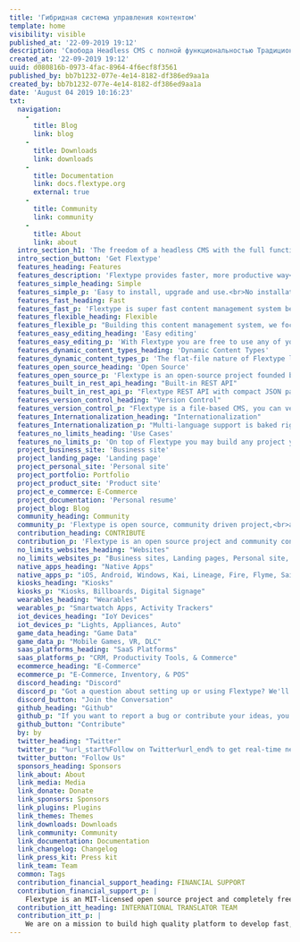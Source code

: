 ```yaml
---
title: 'Гибридная система управления контентом'
template: home
visibility: visible
published_at: '22-09-2019 19:12'
description: 'Свобода Headless CMS с полной функциональностью Традиционных CMS.'
created_at: '22-09-2019 19:12'
uuid: d080816b-0973-4fac-8964-4f6ecf8f3561
published_by: bb7b1232-077e-4e14-8182-df386ed9aa1a
created_by: bb7b1232-077e-4e14-8182-df386ed9aa1a
date: 'August 04 2019 10:16:23'
txt:
  navigation:
    - 
      title: Blog
      link: blog
    - 
      title: Downloads
      link: downloads
    - 
      title: Documentation
      link: docs.flextype.org
      external: true
    - 
      title: Community
      link: community
    - 
      title: About
      link: about
  intro_section_h1: 'The freedom of a headless CMS with the full functionality of a traditional CMS.'
  intro_section_button: 'Get Flextype'
  features_heading: Features
  features_description: 'Flextype provides faster, more productive way<br> for you to build and manage content for any kind of projects.'
  features_simple_heading: Simple
  features_simple_p: 'Easy to install, upgrade and use.<br>No installation needed, just copy files to your server!'
  features_fast_heading: Fast
  features_fast_p: 'Flextype is super fast content management system because of its elegance architecture and built-in smart cache.'
  features_flexible_heading: Flexible
  features_flexible_p: "Building this content management system, we focused on simplicity and flexibility. To achieve this, we implemented a simple but powerful Core API's."
  features_easy_editing_heading: 'Easy editing'
  features_easy_editing_p: 'With Flextype you are free to use any of your favorite content editor to write content or our gorgeous %url_start%Admin Panel%url_end%.'
  features_dynamic_content_types_heading: 'Dynamic Content Types'
  features_dynamic_content_types_p: 'The flat-file nature of Flextype lets you define unlimited custom fields for any of your entries.'
  features_open_source_heading: 'Open Source'
  features_open_source_p: 'Flextype is an open-source project founded by Sergey Romanenko and maintained by  Flextype Community.<br>Flextype licensed under the MIT LICENSE<br>to set the world free!'
  features_built_in_rest_api_heading: "Built-in REST API"
  features_built_in_rest_api_p: "Flextype REST API with compact JSON payloads gives you full programmatic control over your content management system."
  features_version_control_heading: "Version Control"
  features_version_control_p: "Flextype is a file-based CMS, you can version control all content with GIT or any other Version Control System."
  features_Internationalization_heading: "Internationalization"
  features_Internationalization_p: "Multi-language support is baked right into the core. You may integrate your Flextype powered website with any cloud-based solution for localization management, like Crowdin or Transifex."
  features_no_limits_heading: 'Use Cases'
  features_no_limits_p: 'On top of Flextype you may build any project you want.'
  project_business_site: 'Business site'
  project_landing_page: 'Landing page'
  project_personal_site: 'Personal site'
  project_portfolio: Portfolio
  project_product_site: 'Product site'
  project_e_commerce: E-Commerce
  project_documentation: 'Personal resume'
  project_blog: Blog
  community_heading: Community
  community_p: 'Flextype is open source, community driven project,<br>and maintained by community!'
  contribution_heading: CONTRIBUTE
  contribution_p: 'Flextype is an open source project and community contributions are essential to its growing and success. Contributing to the Flextype is easy and you can give as little or as much time as you want.'
  no_limits_websites_heading: "Websites"
  no_limits_websites_p: "Business sites, Landing pages, Personal site, Portfolios, Product sites, Blogs, Web Apps"
  native_apps_heading: "Native Apps"
  native_apps_p: "iOS, Android, Windows, Kai, Lineage, Fire, Flyme, Sailfish, Tizen, Remix."
  kiosks_heading: "Kiosks"
  kiosks_p: "Kiosks, Billboards, Digital Signage"
  wearables_heading: "Wearables"
  wearables_p: "Smartwatch Apps, Activity Trackers"
  iot_devices_heading: "IoY Devices"
  iot_devices_p: "Lights, Appliances, Auto"
  game_data_heading: "Game Data"
  game_data_p: "Mobile Games, VR, DLC"
  saas_platforms_heading: "SaaS Platforms"
  saas_platforms_p: "CRM, Productivity Tools, & Commerce"
  ecommerce_heading: "E-Commerce"
  ecommerce_p: "E-Commerce, Inventory, & POS"
  discord_heading: "Discord"
  discord_p: "Got a question about setting up or using Flextype? We'll do our best to help you out. Also here you may start discussions about core, plugin and themes development."
  discord_button: "Join the Conversation"
  github_heading: "Github"
  github_p: "If you want to report a bug or contribute your ideas, you can use the %url_start%Flextype GitHub Issues tracker%url_end%."
  github_button: "Contribute"
  by: by
  twitter_heading: "Twitter"
  twitter_p: "%url_start%Follow on Twitter%url_end% to get real-time news regarding the development and all events we are attending."
  twitter_button: "Follow Us"
  sponsors_heading: Sponsors
  link_about: About
  link_media: Media
  link_donate: Donate
  link_sponsors: Sponsors
  link_plugins: Plugins
  link_themes: Themes
  link_downloads: Downloads
  link_community: Community
  link_documentation: Documentation
  link_changelog: Changelog
  link_press_kit: Press kit
  link_team: Team
  common: Tags
  contribution_financial_support_heading: FINANCIAL SUPPORT
  contribution_financial_support_p: |
    Flextype is an MIT-licensed open source project and completely free to use. However, the amount of effort needed to maintain and develop new features for the project is not sustainable without proper financial backing. <br><br> You can support it's ongoing development by being a project backer or a sponsor:<br><a class="invert" href="https://www.patreon.com/awilum">Become a backer or sponsor on Patreon</a>, <a class="invert" href="//flextype.org/en/one-time-donation">One-time donation via PayPal, QIWI, Sberbank, Yandex</a>, <a class="invert" href="//flextype.org/en/sponsors">Visit our Sponsors & Backers page</a>
  contribution_itt_heading: INTERNATIONAL TRANSLATOR TEAM
  contribution_itt_p: |
    We are on a mission to build high quality platform to develop fast, flexible, easier to manage websites with Flextype!<br><br>If you wish to participate in the translation of Flextype, please Join Flextype International Translator Team and start translating!<br><br>Our crowdin projects:<br> <a href="https://crowdin.com/project/flextype-plugin-admin" class="invert">Flextype Admin Panel Plugin</a>, <a href="https://crowdin.com/project/flextype-plugin-form-admin" class="invert">Flextype Form Admin Plugin</a>, <a href="https://crowdin.com/project/flextype-plugin-themes-admin" class="invert">Flextype Themes Admin Plugin</a>, <a href="https://crowdin.com/project/flextype-plugin-accounts-admin" class="invert">Flextype Accounts Plugin</a>, <a href="https://crowdin.com/project/flextype-plugin-accounts-admin" class="invert">Flextype Accounts Admin Plugin</a>, <a href="https://crowdin.com/project/flextype-website" class="invert">Flextype Website</a>, <a href="https://crowdin.com/project/flextype-documentation" class="invert">Flextype Documentation</a>
---
```


